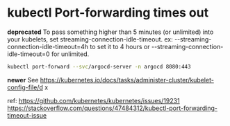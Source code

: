 # kubectl Port-forwarding times out

**deprecated** To pass something higher than 5 minutes (or unlimited) into your kubelets, set streaming-connection-idle-timeout.
ex: --streaming-connection-idle-timeout=4h to set it to 4 hours or --streaming-connection-idle-timeout=0 for unlimited.
```bash
kubectl port-forward --svc/argocd-server -n argocd 8080:443
```

**newer**
See https://kubernetes.io/docs/tasks/administer-cluster/kubelet-config-file/d
x

ref:
https://github.com/kubernetes/kubernetes/issues/19231
https://stackoverflow.com/questions/47484312/kubectl-port-forwarding-timeout-issue